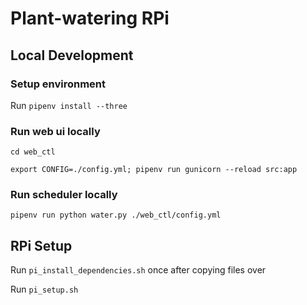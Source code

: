 # Plant-watering RPi

## Local Development

### Setup environment
Run `pipenv install --three`

### Run web ui locally
`cd web_ctl`

`export CONFIG=./config.yml; pipenv run gunicorn --reload src:app`

### Run scheduler locally
`pipenv run python water.py ./web_ctl/config.yml`


## RPi Setup
Run `pi_install_dependencies.sh` once after copying files over

Run `pi_setup.sh`
